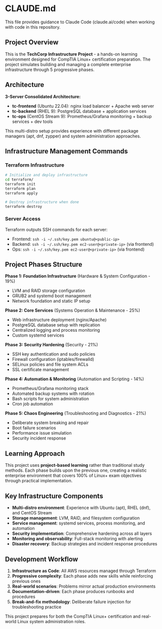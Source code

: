 # CLAUDE.md

This file provides guidance to Claude Code (claude.ai/code) when working with code in this repository.

## Project Overview

This is the **TechCorp Infrastructure Project** - a hands-on learning environment designed for CompTIA Linux+ certification preparation. The project simulates building and managing a complete enterprise infrastructure through 5 progressive phases.

## Architecture

**3-Server Consolidated Architecture:**
- **tc-frontend** (Ubuntu 22.04): nginx load balancer + Apache web server
- **tc-backend** (RHEL 9): PostgreSQL database + application services  
- **tc-ops** (CentOS Stream 9): Prometheus/Grafana monitoring + backup services + dev tools

This multi-distro setup provides experience with different package managers (apt, dnf, zypper) and system administration approaches.

## Infrastructure Management Commands

### Terraform Infrastructure
```bash
# Initialize and deploy infrastructure
cd terraform/
terraform init
terraform plan
terraform apply

# Destroy infrastructure when done
terraform destroy
```

### Server Access
Terraform outputs SSH commands for each server:
- Frontend: `ssh -i ~/.ssh/key.pem ubuntu@<public-ip>`
- Backend: `ssh -i ~/.ssh/key.pem ec2-user@<private-ip>` (via frontend)
- Ops: `ssh -i ~/.ssh/key.pem ec2-user@<private-ip>` (via frontend)

## Project Phases Structure

**Phase 1: Foundation Infrastructure** (Hardware & System Configuration - 19%)
- LVM and RAID storage configuration
- GRUB2 and systemd boot management
- Network foundation and static IP setup

**Phase 2: Core Services** (Systems Operation & Maintenance - 25%)
- Web infrastructure deployment (nginx/Apache)
- PostgreSQL database setup with replication
- Centralized logging and process monitoring
- Custom systemd services

**Phase 3: Security Hardening** (Security - 21%)
- SSH key authentication and sudo policies
- Firewall configuration (iptables/firewalld)
- SELinux policies and file system ACLs
- SSL certificate management

**Phase 4: Automation & Monitoring** (Automation and Scripting - 14%)
- Prometheus/Grafana monitoring stack
- Automated backup systems with rotation
- Bash scripts for system administration
- Cron job automation

**Phase 5: Chaos Engineering** (Troubleshooting and Diagnostics - 21%)
- Deliberate system breaking and repair
- Boot failure scenarios
- Performance issue simulation
- Security incident response

## Learning Approach

This project uses **project-based learning** rather than traditional study methods. Each phase builds upon the previous one, creating a realistic enterprise environment that covers 100% of Linux+ exam objectives through practical implementation.

## Key Infrastructure Components

- **Multi-distro environment**: Experience with Ubuntu (apt), RHEL (dnf), and CentOS Stream
- **Storage management**: LVM, RAID, and filesystem configuration
- **Service management**: systemd services, process monitoring, and automation
- **Security implementation**: Comprehensive hardening across all layers
- **Monitoring and observability**: Full-stack monitoring with alerting
- **Disaster recovery**: Backup strategies and incident response procedures

## Development Workflow

1. **Infrastructure as Code**: All AWS resources managed through Terraform
2. **Progressive complexity**: Each phase adds new skills while reinforcing previous ones
3. **Real-world scenarios**: Problems mirror actual production environments
4. **Documentation-driven**: Each phase produces runbooks and procedures
5. **Break-and-fix methodology**: Deliberate failure injection for troubleshooting practice

This project prepares for both the CompTIA Linux+ certification and real-world Linux system administration roles.